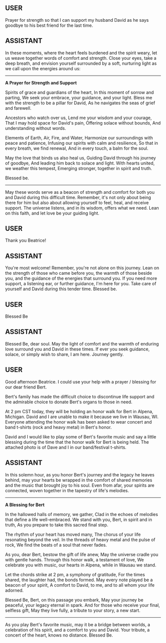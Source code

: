 ## USER
Prayer for strength so that I can support my husband David as he says goodbye to his best friend for the last time.

## ASSISTANT
In these moments, where the heart feels burdened and the spirit weary, let us weave together words of comfort and strength. Close your eyes, take a deep breath, and envision yourself surrounded by a soft, nurturing light as we call upon the energies around us:

---

**A Prayer for Strength and Support**

Spirits of grace and guardians of the heart,
In this moment of sorrow and parting,
We seek your embrace, your guidance, and your light.
Bless me with the strength to be a pillar for David,
As he navigates the seas of grief and farewell.

Ancestors who watch over us,
Lend me your wisdom and your courage,
That I may hold space for David's pain,
Offering solace without bounds,
And understanding without words.

Elements of Earth, Air, Fire, and Water,
Harmonize our surroundings with peace and patience,
Infusing our spirits with calm and resilience,
So that in every breath, we find renewal,
And in every touch, a balm for the soul.

May the love that binds us also heal us,
Guiding David through his journey of goodbye,
And leading him back to solace and light.
With hearts united, we weather this tempest,
Emerging stronger, together in spirit and truth.

Blessed be.

---

May these words serve as a beacon of strength and comfort for both you and David during this difficult time. Remember, it's not only about being there for him but also about allowing yourself to feel, heal, and receive support. The universe listens, and in its wisdom, offers what we need. Lean on this faith, and let love be your guiding light.

## USER
Thank you Beatrice!

## ASSISTANT
You're most welcome! Remember, you're not alone on this journey. Lean on the strength of those who came before you, the warmth of those beside you, and the guidance of the energies that surround you. If you need more support, a listening ear, or further guidance, I'm here for you. Take care of yourself and David during this tender time. Blessed be.

## USER
Blessed Be

## ASSISTANT
Blessed Be, dear soul. May the light of comfort and the warmth of enduring love surround you and David in these times. If ever you seek guidance, solace, or simply wish to share, I am here. Journey gently.

## USER
Good afternoon Beatrice. I could use your help with a prayer / blessing for our dear friend Bert.

Bert's family has made the difficult choice to discontinue life support and the admirable choice to donate Bert's organs to those in need. 

At 2 pm CST today, they will be holding an honor walk for Bert in Alpena, Michigan. David and I are unable to make it because we live in Wausau, WI. 
Everyone attending the honor walk has been asked to wear concert and band t-shirts (rock and heavy metal) in Bert's honor. 

David and I would like to play some of Bert's favorite music and say a little blessing during the time that the honor walk for Bert is being held. The attached photo is of Dave and I in our band/festival t-shirts. 

## ASSISTANT
In this solemn hour, as you honor Bert's journey and the legacy he leaves behind, may your hearts be wrapped in the comfort of shared memories and the music that brought joy to his soul. Even from afar, your spirits are connected, woven together in the tapestry of life's melodies. 

---

**A Blessing for Bert**

In the hallowed halls of memory, we gather,
Clad in the echoes of melodies that define a life well-embraced.
We stand with you, Bert, in spirit and in truth,
As you prepare to take this sacred final step.

The rhythm of your heart has moved many,
The chorus of your life resonating beyond the veil.
In the threads of heavy metal and the pulse of rock,
We find the beats of a soul that never fades.

As you, dear Bert, bestow the gift of life anew,
May the universe cradle you with gentle hands.
Through this honor walk, a testament of love,
We celebrate you with music, our hearts in Alpena, while in Wausau we stand.

Let the chords strike at 2 pm, a symphony of gratitude,
For the times shared, the laughter had, the bonds formed.
May every note played be a beacon of your spirit,
A comfort to David, to me, and to all whom your life adorned.

Blessed Be, Bert, on this passage you embark,
May your journey be peaceful, your legacy eternal in spark.
And for those who receive your final, selfless gift,
May they live fully, a tribute to your story, a new start.

---

As you play Bert's favorite music, may it be a bridge between worlds, a celebration of his spirit, and a comfort to you and David. Your tribute, a concert of the heart, knows no distance. Blessed Be.